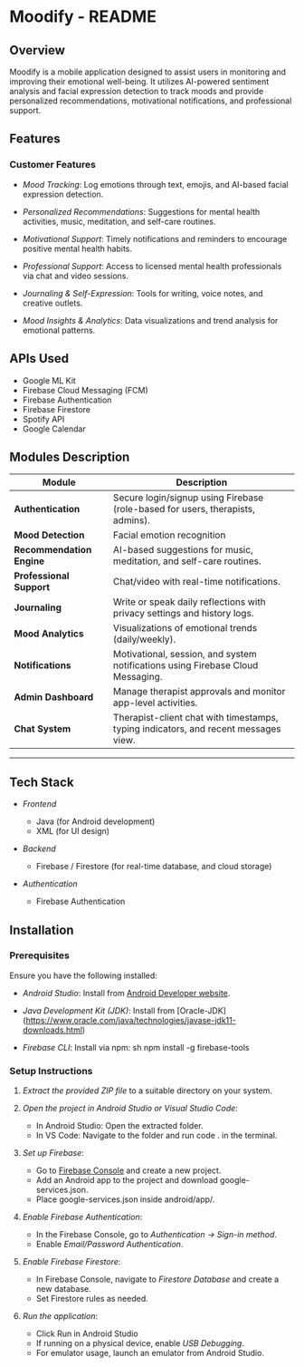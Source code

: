 # Moodify - README

## Overview

Moodify is a mobile application designed to assist users in monitoring and improving their emotional well-being. It utilizes AI-powered sentiment analysis and facial expression detection to track moods and provide personalized recommendations, motivational notifications, and professional support.

## Features

### Customer Features


- *Mood Tracking*: Log emotions through text, emojis, and AI-based facial expression detection.

- *Personalized Recommendations*: Suggestions for mental health activities, music, meditation, and self-care routines.

- *Motivational Support*: Timely notifications and reminders to encourage positive mental health habits.

- *Professional Support*: Access to licensed mental health professionals via chat and video sessions.

- *Journaling & Self-Expression*: Tools for writing, voice notes, and creative outlets.

- *Mood Insights & Analytics*: Data visualizations and trend analysis for emotional patterns.
## APIs Used

- Google ML Kit
- Firebase Cloud Messaging (FCM)
- Firebase Authentication
- Firebase Firestore
- Spotify API
- Google Calendar



##  Modules Description

| Module | Description |
|--------|-------------|
| **Authentication** | Secure login/signup using Firebase (role-based for users, therapists, admins). |
| **Mood Detection** | Facial emotion recognition |
| **Recommendation Engine** | AI-based suggestions for music, meditation, and self-care routines. |
| **Professional Support** |  Chat/video with real-time notifications. |
| **Journaling** | Write or speak daily reflections with privacy settings and history logs. |
| **Mood Analytics** | Visualizations of emotional trends (daily/weekly). |
| **Notifications** | Motivational, session, and system notifications using Firebase Cloud Messaging. |
| **Admin Dashboard** | Manage therapist approvals and monitor app-level activities. |
| **Chat System** | Therapist-client chat with timestamps, typing indicators, and recent messages view. |

---

## Tech Stack

- *Frontend*
    - Java (for Android development)
    - XML (for UI design)

- *Backend*
    - Firebase / Firestore (for real-time database, and cloud storage)

- *Authentication*
     - Firebase Authentication

## Installation

### Prerequisites

Ensure you have the following installed:


- *Android Studio*: Install from [Android Developer website](https://developer.android.com/studio).
- *Java Development Kit (JDK)*: Install from [Oracle-JDK] (https://www.oracle.com/java/technologies/javase-jdk11-downloads.html)

- *Firebase CLI*: Install via npm:
  sh
  npm install -g firebase-tools
  

### Setup Instructions

1. *Extract the provided ZIP file* to a suitable directory on your system.
2. *Open the project in Android Studio or Visual Studio Code*:
   - In Android Studio: Open the extracted folder.
   - In VS Code: Navigate to the folder and run code . in the terminal.
   
3. *Set up Firebase*:
   - Go to [Firebase Console](https://console.firebase.google.com/) and create a new project.
   - Add an Android app to the project and download google-services.json.
   - Place google-services.json inside android/app/.
4. *Enable Firebase Authentication*:
   - In the Firebase Console, go to *Authentication → Sign-in method*.
   - Enable *Email/Password Authentication*.
5. *Enable Firebase Firestore*:
   - In Firebase Console, navigate to *Firestore Database* and create a new database.
   - Set Firestore rules as needed.
6. *Run the application*:
   - Click Run in Android Studio
   - If running on a physical device, enable *USB Debugging*.
   - For emulator usage, launch an emulator from Android Studio.


